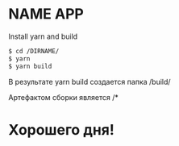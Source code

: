 # NAME APP

Install yarn and build
```sh
$ cd /DIRNAME/
$ yarn
$ yarn build
```

В результате yarn build создается папка /build/

Артефактом сборки является /*

# Хорошего дня!
